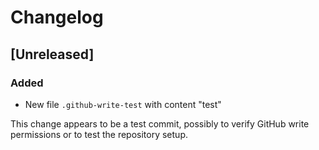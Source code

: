 # Changelog

## [Unreleased]

### Added
- New file `.github-write-test` with content "test"

This change appears to be a test commit, possibly to verify GitHub write permissions or to test the repository setup.
